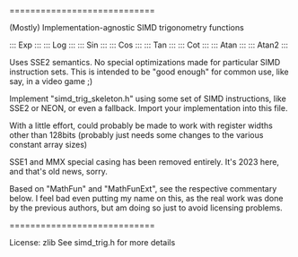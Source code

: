 
============================

(Mostly) Implementation-agnostic SIMD trigonometry functions

:::   Exp    :::
:::   Log    :::
:::   Sin    :::
:::   Cos    :::
:::   Tan    :::
:::   Cot    :::
:::   Atan   :::
:::   Atan2  :::

Uses SSE2 semantics. No special optimizations made for
particular SIMD instruction sets. This is intended to be
"good enough" for common use, like say, in a video game ;)

Implement "simd_trig_skeleton.h" using some set of
SIMD instructions, like SSE2 or NEON, or even a fallback.
Import your implementation into this file.

With a little effort, could probably be made to work with
register widths other than 128bits (probably just needs some
changes to the various constant array sizes)

SSE1 and MMX special casing has been removed entirely.
It's 2023 here, and that's old news, sorry.

Based on "MathFun" and "MathFunExt", see the respective
commentary below. I feel bad even putting my name on this,
as the real work was done by the previous authors,
but am doing so just to avoid licensing problems.

============================


License: zlib
See simd_trig.h for more details